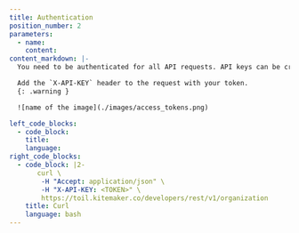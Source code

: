 ```yaml
---
title: Authentication
position_number: 2
parameters:
  - name:
    content:
content_markdown: |-
  You need to be authenticated for all API requests. API keys can be created from the command menu `Ctrl/Cmd + k` » Manage developer settings. Both application tokens and personal access tokens works with this API.

  Add the `X-API-KEY` header to the request with your token.
  {: .warning }

  ![name of the image](./images/access_tokens.png)

left_code_blocks:
  - code_block:
    title:
    language:
right_code_blocks:
  - code_block: |2-
       curl \
        -H "Accept: application/json" \ 
        -H "X-API-KEY: <TOKEN>" \
        https://toil.kitemaker.co/developers/rest/v1/organization
    title: Curl
    language: bash
---
```

